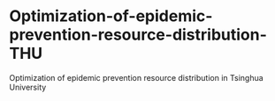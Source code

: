 # Optimization-of-epidemic-prevention-resource-distribution-THU
Optimization of epidemic prevention resource distribution in Tsinghua University
